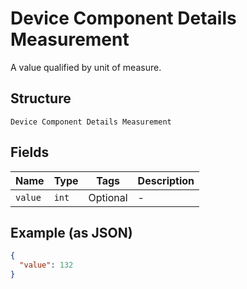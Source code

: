 
# Device Component Details Measurement

A value qualified by unit of measure.

## Structure

`Device Component Details Measurement`

## Fields

| Name | Type | Tags | Description |
|  --- | --- | --- | --- |
| `value` | `int` | Optional | - |

## Example (as JSON)

```json
{
  "value": 132
}
```

